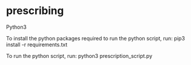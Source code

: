 # prescribing

Python3

To install the python packages required to run the python script, run:
  pip3 install -r requirements.txt

To run the python script, run:
  python3 prescription_script.py
